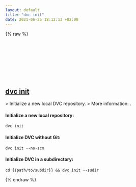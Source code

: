 ```yaml
---
layout: default
title: "dvc init"
date: 2021-06-25 18:12:13 +02:00
---
```

{% raw %}
<h2 id="dvc-init">
  <a href="/en/common/dvc-init.html">dvc init</a> <a href="#dvc-init"><svg class="icon">
    <use href="/assets/images/unicode_sprite.svg#link" />
  </svg></a>
</h2>
> Initialize a new local DVC repository.
> More information: <https://dvc.org/doc/command-reference/init>.

#### Initialize a new local repository:
```shell
dvc init
```
#### Initialize DVC without Git:
```shell
dvc init --no-scm
```
#### Initialize DVC in a subdirectory:
```shell
cd {{path/to/subdir}} && dvc init --sudir
```
{% endraw %}